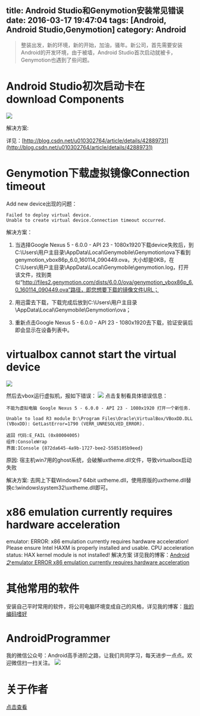 title: Android Studio和Genymotion安装常见错误
date: 2016-03-17 19:47:04
tags: [Android, Android Studio,Genymotion]
category: Android 
---
> 整装出发，新的环境，新的开始，加油，骚年。新公司，首先需要安装Android的开发环境，由于被墙，Android Studio首次启动就被卡，Genymotion也遇到了些问题。

# Android Studio初次启动卡在download Components
![](http://7q5c2h.com1.z0.glb.clouddn.com/GenymotionErrors3.jpg)
<!--more-->
解决方案:

详见：[http://blog.csdn.net/u010302764/article/details/42889731](http://blog.csdn.net/u010302764/article/details/42889731)

# Genymotion下载虚拟镜像Connection timeout
Add new device出现的问题：
```
Failed to deploy virtual device.
Unable to create virtual device.Connection timeout occurred.
```

解决方案：

1. 当选择Google Nexus 5 - 6.0.0 - API 23 - 1080x1920下载device失败后，到C:\Users\用户主目录\AppData\Local\Genymobile\Genymotion\ova下看到genymotion_vbox86p_6.0_160114_090449.ova，大小却是0KB，在C:\Users\用户主目录\AppData\Local\Genymobile\genymotion.log，打开该文件，找到类似“http://files2.genymotion.com/dists/6.0.0/ova/genymotion_vbox86p_6.0_160114_090449.ova”路径，即您想要下载的镜像文件URL；

2. 用迅雷去下载，下载完成后放到C:\Users\用户主目录\AppData\Local\Genymobile\Genymotion\ova；

3. 重新点击Google Nexus 5 - 6.0.0 - API 23 - 1080x1920去下载，验证安装后即会显示在设备列表中。

# virtualbox cannot start the virtual device
![](http://7q5c2h.com1.z0.glb.clouddn.com/GenymotionErrors1.jpg)

然后去vbox运行虚拟机，报如下错误：
![](http://7q5c2h.com1.z0.glb.clouddn.com/GenymotionErrors2.jpg)
点击复制看具体错误信息：
```
不能为虚拟电脑 Google Nexus 5 - 6.0.0 - API 23 - 1080x1920 打开一个新任务.

Unable to load R3 module D:\Program Files\Oracle\VirtualBox/VBoxDD.DLL (VBoxDD): GetLastError=1790 (VERR_UNRESOLVED_ERROR).

返回 代码:E_FAIL (0x80004005)
组件:ConsoleWrap
界面:IConsole {872da645-4a9b-1727-bee2-5585105b9eed}
```
原因:
宿主机win7用的ghost系统，会破解uxtheme.dll文件，导致virtualbox启动失败

解决方案:
去网上下载Windows7 64bit uxtheme.dll，使用原版的uxtheme.dll替换c:\windows\system32\uxtheme.dll即可。

# x86 emulation currently requires hardware acceleration
emulator: ERROR: x86 emulation currently requires hardware acceleration!
Please ensure Intel HAXM is properly installed and usable.
CPU acceleration status: HAX kernel module is not installed!
解决方案
详见我的博客：[Android之emulator ERROR x86 emulation currently requires hardware acceleration](http://wuxiaolong.me/2015/12/03/emulatorError/)

# 其他常用的软件
安装自己平时常用的软件，将公司电脑环境变成自己的风格，详见我的博客：[我的编码嗜好](http://wuxiaolong.me/2016/03/13/MyCodeHobby/)

# AndroidProgrammer
我的微信公众号：Android高手进阶之路，让我们共同学习，每天进步一点点。欢迎微信扫一扫关注。
![](http://7q5c2h.com1.z0.glb.clouddn.com/qrcode_AndroidProgrammer.jpg)

# 关于作者
[点击查看](http://wuxiaolong.me/about/)
	

